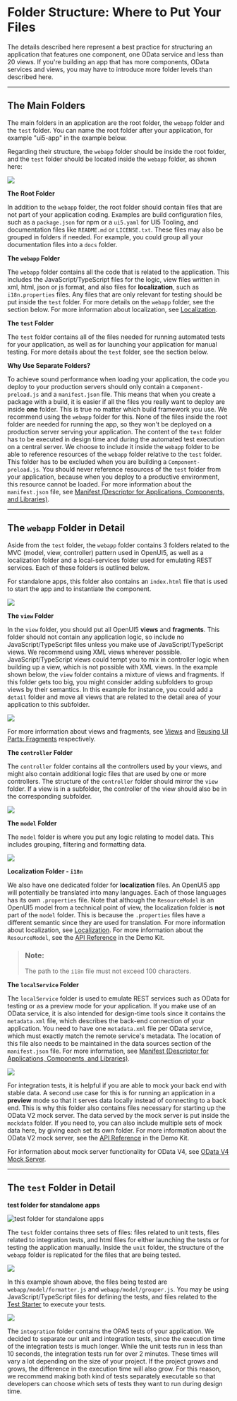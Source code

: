 <!-- loio003f755d46d34dd1bbce9ffe08c8d46a -->

# Folder Structure: Where to Put Your Files

The details described here represent a best practice for structuring an application that features one component, one OData service and less than 20 views. If you're building an app that has more components, OData services and views, you may have to introduce more folder levels than described here.

***

## The Main Folders

The main folders in an application are the root folder, the `webapp` folder and the `test` folder. You can name the root folder after your application, for example "ui5-app" in the example below.

Regarding their structure, the `webapp` folder should be inside the root folder, and the `test` folder should be located inside the `webapp` folder, as shown here:

![](images/loio03b7b462963b4bce900e8d62dcf42ee3_LowRes.png)

**The Root Folder**

In addition to the `webapp` folder, the root folder should contain files that are not part of your application coding. Examples are build configuration files, such as a `package.json` for npm or a `ui5.yaml` for UI5 Tooling, and documentation files like `README.md` or `LICENSE.txt`. These files may also be grouped in folders if needed. For example, you could group all your documentation files into a `docs` folder.

**The `webapp` Folder**

The `webapp` folder contains all the code that is related to the application. This includes the JavaScript/TypeScript files for the logic, view files written in xml, html, json or js format, and also files for **localization**, such as `i18n.properties` files. Any files that are only relevant for testing should be put inside the `test` folder. For more details on the `webapp` folder, see the section below. For more information about localization, see [Localization](../04_Essentials/localization-91f217c.md).

**The `test` Folder**

The `test` folder contains all of the files needed for running automated tests for your application, as well as for launching your application for manual testing. For more details about the `test` folder, see the section below.

**Why Use Separate Folders?**

To achieve sound performance when loading your application, the code you deploy to your production servers should only contain a `Component-preload.js` and a `manifest.json` file. This means that when you create a package with a build, it is easier if all the files you really want to deploy are inside **one** folder. This is true no matter which build framework you use. We recommend using the `webapp` folder for this. None of the files inside the root folder are needed for running the app, so they won't be deployed on a production server serving your application. The content of the `test` folder has to be executed in design time and during the automated test execution on a central server. We choose to include it inside the `webapp` folder to be able to reference resources of the `webapp` folder relative to the `test` folder. This folder has to be excluded when you are building a `Component-preload.js`. You should never reference resources of the `test` folder from your application, because when you deploy to a productive environment, this resource cannot be loaded. For more information about the `manifest.json` file, see [Manifest \(Descriptor for Applications, Components, and Libraries\)](../04_Essentials/manifest-descriptor-for-applications-components-and-libraries-be0cf40.md).

***

## The `webapp` Folder in Detail

Aside from the `test` folder, the `webapp` folder contains 3 folders related to the MVC \(model, view, controller\) pattern used in OpenUI5, as well as a localization folder and a local-services folder used for emulating REST services. Each of these folders is outlined below.

For standalone apps, this folder also contains an `index.html` file that is used to start the app and to instantiate the component.

![](images/loio5d11418f5cdf4eac85c9dc7784a97df1_LowRes.png)

**The `view` Folder**

In the `view` folder, you should put all OpenUI5 **views** and **fragments**. This folder should not contain any application logic, so include no JavaScript/TypeScript files unless you make use of JavaScript/TypeScript views. We recommend using XML views wherever possible. JavaScript/TypeScript views could tempt you to mix in controller logic when building up a view, which is not possible with XML views. In the example shown below, the `view` folder contains a mixture of views and fragments. If this folder gets too big, you might consider adding subfolders to group views by their semantics. In this example for instance, you could add a `detail` folder and move all views that are related to the detail area of your application to this subfolder.

![](images/loiod5340cbbd7ae423db38ed4b8b236daf2_LowRes.png)

For more information about views and fragments, see [Views](../04_Essentials/views-91f27e3.md) and [Reusing UI Parts: Fragments](../04_Essentials/reusing-ui-parts-fragments-36a5b13.md) respectively.

**The `controller` Folder**

The `controller` folder contains all the controllers used by your views, and might also contain additional logic files that are used by one or more controllers. The structure of the `controller` folder should mirror the `view` folder. If a view is in a subfolder, the controller of the view should also be in the corresponding subfolder.

![](images/loio0e935c5607ed4ca3bf910ff267416245_LowRes.png)

**The `model` Folder**

The `model` folder is where you put any logic relating to model data. This includes grouping, filtering and formatting data.

![](images/loiof990b6e5f10c4386835d49495dc4259c_LowRes.png)

**Localization Folder - `i18n`**

We also have one dedicated folder for **localization** files. An OpenUI5 app will potentially be translated into many languages. Each of those languages has its own `.properties` file. Note that although the `ResourceModel` is an OpenUI5 model from a technical point of view, the localization folder is **not** part of the `model` folder. This is because the `.properties` files have a different semantic since they are used for translation. For more information about localization, see [Localization](../04_Essentials/localization-91f217c.md). For more information about the `ResourceModel`, see the [API Reference](https://ui5.sap.com/#/api/sap.ui.model.resource.ResourceModel) in the Demo Kit.

> ### Note:  
> The path to the `i18n` file must not exceed 100 characters.

**The `localService` Folder**

The `localService` folder is used to emulate REST services such as OData for testing or as a preview mode for your application. If you make use of an OData service, it is also intended for design-time tools since it contains the `metadata.xml` file, which describes the back-end connection of your application. You need to have one `metadata.xml` file per OData service, which must exactly match the remote service's metadata. The location of this file also needs to be maintained in the data sources section of the `manifest.json` file. For more information, see [Manifest \(Descriptor for Applications, Components, and Libraries\)](../04_Essentials/manifest-descriptor-for-applications-components-and-libraries-be0cf40.md).

![](images/loio00728aff82c54419b1d7acd61c76455f_LowRes.png)

For integration tests, it is helpful if you are able to mock your back end with stable data. A second use case for this is for running an application in a **preview** mode so that it serves data locally instead of connecting to a back end. This is why this folder also contains files necessary for starting up the OData V2 mock server. The data served by the mock server is put inside the `mockdata` folder. If you need to, you can also include multiple sets of mock data here, by giving each set its own folder. For more information about the OData V2 mock server, see the [API Reference](https://ui5.sap.com/#/api/sap.ui.core.util.MockServer) in the Demo Kit.

For information about mock server functionality for OData V4, see [OData V4 Mock Server](../04_Essentials/mock-server-69d3cbd.md#loio69d3cbd4150c4ffb884e788f7f60fd93__section_od4_mock_server).

***

## The `test` Folder in Detail

  
  
**test folder for standalone apps**

![](images/loio9f45b87b36ba47de8d30f1a20f320b85_LowRes.png "test folder for standalone apps")

The `test` folder contains three sets of files: files related to unit tests, files related to integration tests, and html files for either launching the tests or for testing the application manually. Inside the `unit` folder, the structure of the `webapp` folder is replicated for the files that are being tested.

![](images/loio7958ae4e55c6419b90320a45cbcc72ae_LowRes.png)

In this example shown above, the files being tested are `webapp/model/formatter.js` and `webapp/model/grouper.js`. You may be using JavaScript/TypeScript files for defining the tests, and files related to the [Test Starter](../04_Essentials/test-starter-032be2c.md) to execute your tests.

![](images/loio05316ff7b0c94c00afc68f25a67ee4cf_LowRes.png)

The `integration` folder contains the OPA5 tests of your application. We decided to separate our unit and integration tests, since the execution time of the integration tests is much longer. While the unit tests run in less than 10 seconds, the integration tests run for over 2 minutes. These times will vary a lot depending on the size of your project. If the project grows and grows, the difference in the execution time will also grow. For this reason, we recommend making both kind of tests separately executable so that developers can choose which sets of tests they want to run during design time.


